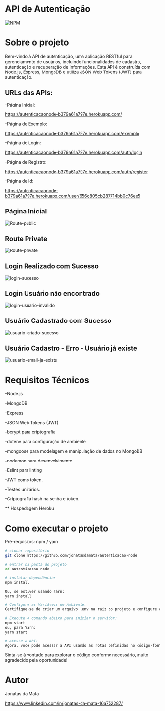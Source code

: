 # API de Autenticação
[![NPM](https://img.shields.io/npm/l/react)](https://github.com/jonatasdamata/autenticacao-node/blob/master/LICENSE) 

# Sobre o projeto
Bem-vindo à API de autenticação, uma aplicação RESTful para gerenciamento de usuários, incluindo funcionalidades de cadastro, autenticação e recuperação de informações. Esta API é construída com Node.js, Express, MongoDB e utiliza JSON Web Tokens (JWT) para autenticação.

## URLs das APIs:

-Página Inicial:

https://autenticacaonode-b379a61a797e.herokuapp.com/

-Página de Exemplo:

https://autenticacaonode-b379a61a797e.herokuapp.com/exemplo

-Página de Login: 

https://autenticacaonode-b379a61a797e.herokuapp.com/auth/login

-Página de Registro:

https://autenticacaonode-b379a61a797e.herokuapp.com/auth/register

-Página de Id:

https://autenticacaonode-b379a61a797e.herokuapp.com/user/656c805cb287714bb0c76ee5







## Página Inicial
![Route-public](https://github.com/jonatasdamata/autenticacao-node/assets/144968541/9d274f1e-fe21-4ccb-8029-be646a5af7ce)

## Route Private 
![Route-private](https://github.com/jonatasdamata/autenticacao-node/assets/144968541/1202592e-2fd0-491d-83cc-0aa02eedff2a)

## Login Realizado com Sucesso
![login-sucesso](https://github.com/jonatasdamata/autenticacao-node/assets/144968541/7e28c688-1b6c-4318-a79f-446b992b2ac3)

## Login Usuário não encontrado
![login-usuario-invalido](https://github.com/jonatasdamata/autenticacao-node/assets/144968541/d347bfc2-dec1-4d23-aa76-107946e3f357)

## Usuário Cadastrado com Sucesso
![usuario-criado-sucesso](https://github.com/jonatasdamata/autenticacao-node/assets/144968541/5c69f3de-3598-4a9c-b092-4a324e4df8b6)

## Usuário Cadastro - Erro - Usuário já existe
![usuario-email-ja-existe](https://github.com/jonatasdamata/autenticacao-node/assets/144968541/37a32b36-5b18-4869-9f88-f70da98ec7e1)



# Requisitos Técnicos

-Node.js

-MongoDB

-Express

-JSON Web Tokens (JWT)

-bcrypt para criptografia

-dotenv para configuração de ambiente

-mongoose para modelagem e manipulação de dados no MongoDB

-nodemon para desenvolvimento

-Eslint para linting

-JWT como token.

-Testes unitários.

-Criptografia hash na senha e token.

** Hospedagem
Heroku




# Como executar o projeto

Pré-requisitos: npm / yarn

```bash
# clonar repositório
git clone https://github.com/jonatasdamata/autenticacao-node

# entrar na pasta do projeto 
cd autenticacao-node

# instalar dependências
npm install

Ou, se estiver usando Yarn:
yarn install

# Configure as Variáveis de Ambiente:
Certifique-se de criar um arquivo .env na raiz do projeto e configure as variáveis de ambiente conforme necessário.

# Execute o comando abaixo para iniciar o servidor:
npm start
ou, para Yarn:
yarn start

# Acesse a API:
Agora, você pode acessar a API usando as rotas definidas no código-fonte. Por exemplo, abra o navegador e vá para http://localhost:3000/ para ver a mensagem de boas-vindas.
```


Sinta-se à vontade para explorar o código conforme necessário, muito agradecido pela oportunidade!

# Autor

Jonatas da Mata

https://www.linkedin.com/in/jonatas-da-mata-16a752287/
